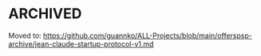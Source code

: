 # ARCHIVED
Moved to: https://github.com/guannko/ALL-Projects/blob/main/offerspsp-archive/jean-claude-startup-protocol-v1.md
